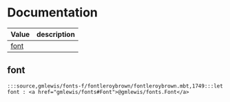 # Documentation
|Value|description|
|---|---|
|[font](#font)||

## font

```moonbit
:::source,gmlewis/fonts-f/fontleroybrown/fontleroybrown.mbt,1749:::let font : <a href="gmlewis/fonts#Font">@gmlewis/fonts.Font</a>
```


